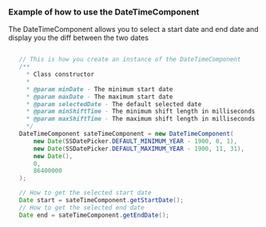 ### Example of how to use the DateTimeComponent
The DateTimeComponent allows you to select a start date and end date and display you the diff between the two dates

```java

   // This is how you create an instance of the DateTimeComponent
   /**
     * Class constructor
     *
     * @param minDate - The minimum start date
     * @param maxDate - The maximum start date
     * @param selectedDate - The default selected date
     * @param minShiftTime - The minimum shift length in milliseconds
     * @param maxShiftTime - The maximum shift length in milliseconds
     */
   DateTimeComponent sateTimeComponent = new DateTimeComponent(
       new Date(SSDatePicker.DEFAULT_MINIMUM_YEAR - 1900, 0, 1), 
       new Date(SSDatePicker.DEFAULT_MAXIMUM_YEAR - 1900, 11, 31), 
       new Date(), 
       0, 
       86400000
   );

   // How to get the selected start date
   Date start = sateTimeComponent.getStartDate();
   // How to get the selected end date
   Date end = sateTimeComponent.getEndDate();
    
```
